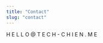 ```yaml
---
title: "Contact"
slug: "contact"
---
```


<!-- Follow me, @zennochien_tech -->

H E L L O @ T E C H - C H I E N  . M E
